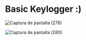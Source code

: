 # Basic Keylogger :)

![Captura de pantalla (278)](https://user-images.githubusercontent.com/75953873/111856934-f3ede880-890c-11eb-84d1-420f48ad399d.png)


![Captura de pantalla (280)](https://user-images.githubusercontent.com/75953873/111856937-f5b7ac00-890c-11eb-8e65-9b6c81d73dc6.png)
